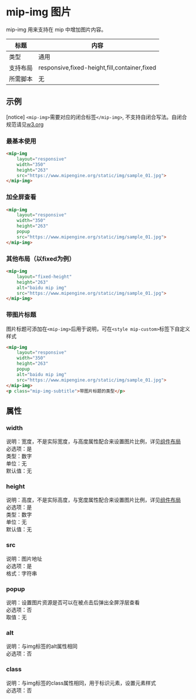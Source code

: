 # mip-img 图片

mip-img 用来支持在 mip 中增加图片内容。

标题|内容
----|----
类型|通用
支持布局|responsive,fixed-height,fill,container,fixed
所需脚本|无

## 示例

[notice] `<mip-img>`需要对应的闭合标签`</mip-img>`, 不支持自闭合写法。自闭合规范请见[w3.org](https://www.w3.org/TR/html/syntax.html#void-elements)

### 最基本使用

```html
<mip-img
    layout="responsive" 
    width="350" 
    height="263"
    src="https://www.mipengine.org/static/img/sample_01.jpg">
</mip-img>
```

### 加全屏查看

```html
<mip-img
    layout="responsive" 
    width="350" 
    height="263" 
    popup
    src="https://www.mipengine.org/static/img/sample_01.jpg">
</mip-img>
```

### 其他布局（以fixed为例）

```html
<mip-img 
    layout="fixed-height" 
    height="263"
    alt="baidu mip img" 
    src="https://www.mipengine.org/static/img/sample_01.jpg">
</mip-img>
```

### 带图片标题

图片标题可添加在`<mip-img>`后用于说明，可在`<style mip-custom>`标签下自定义样式

```html
<mip-img 
    layout="responsive" 
    width="350" 
    height="263"
    popup 
    alt="baidu mip img" 
    src="https://www.mipengine.org/static/img/sample_01.jpg">
</mip-img>
<p class="mip-img-subtitle">带图片标题的类型</p>
```

## 属性

### width

说明：宽度，不是实际宽度，与高度属性配合来设置图片比例，详见[组件布局](https://www.mipengine.org/doc/3-widget/11-widget-layout.html)   
必选项：是   
类型：数字  
单位：无  
默认值：无

### height

说明：高度，不是实际高度，与宽度属性配合来设置图片比例，详见[组件布局](https://www.mipengine.org/doc/3-widget/11-widget-layout.html)  
必选项：是   
类型：数字    
单位：无  
默认值：无

### src

说明：图片地址   
必选项：是   
格式：字符串  

### popup

说明：设置图片资源是否可以在被点击后弹出全屏浮层查看  
必选项：否   
取值：无  

### alt

说明：与img标签的alt属性相同   
必选项：否   

### class

说明：与img标签的class属性相同，用于标识元素，设置元素样式   
必选项：否   
